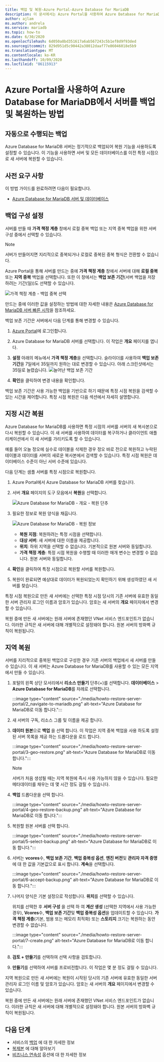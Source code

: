 ```yaml
---
title: 백업 및 복원-Azure Portal-Azure Database for MariaDB
description: 이 문서에서는 Azure Portal을 사용하여 Azure Database for MariaDB에서 서버를 복원하는 방법을 설명합니다.
author: ajlam
ms.author: andrela
ms.service: mariadb
ms.topic: how-to
ms.date: 6/30/2020
ms.openlocfilehash: 6d050a8bd351617a6ab567243c5b1ef8d9f93ded
ms.sourcegitcommit: 829d951d5c90442a38012daaf77e86046018e5b9
ms.translationtype: MT
ms.contentlocale: ko-KR
ms.lasthandoff: 10/09/2020
ms.locfileid: "86115913"
---
```

# <a name="how-to-backup-and-restore-a-server-in-azure-database-for-mariadb-using-the-azure-portal"></a>Azure Portal을 사용하여 Azure Database for MariaDB에서 서버를 백업 및 복원하는 방법

## <a name="backup-happens-automatically"></a>자동으로 수행되는 백업
Azure Database for MariaDB 서버는 정기적으로 백업되어 복원 기능을 사용하도록 설정할 수 있습니다. 이 기능을 사용하면 서버 및 모든 데이터베이스를 이전 특정 시점으로 새 서버에 복원할 수 있습니다.

## <a name="prerequisites"></a>사전 요구 사항
이 방법 가이드를 완료하려면 다음이 필요합니다.
- [Azure Database for MariaDB 서버 및 데이터베이스](quickstart-create-mariadb-server-database-using-azure-portal.md)

## <a name="set-backup-configuration"></a>백업 구성 설정

서버를 만들 때 **가격 책정 계층** 창에서 로컬 중복 백업 또는 지역 중복 백업을 위한 서버 구성 중에서 선택할 수 있습니다.

> [!NOTE]
> 서버가 만들어지면 지리적으로 중복되거나 로컬로 중복된 중복 형식은 전환할 수 없습니다.
>

Azure Portal을 통해 서버를 만드는 중에 **가격 책정 계층** 창에서 서버에 대해 **로컬 중복** 또는 **지역 중복** 백업을 선택합니다. 또한 이 창에서는 **백업 보존 기간**(서버 백업을 저장하려는 기간(일))도 선택할 수 있습니다.

   ![가격 책정 계층 - 백업 중복 선택](./media/howto-restore-server-portal/pricing-tier.png)

만드는 중에 이러한 값을 설정하는 방법에 대한 자세한 내용은 [Azure Database for MariaDB 서버 빠른 시작](quickstart-create-mariadb-server-database-using-azure-portal.md)을 참조하세요.

백업 보존 기간은 서버에서 다음 단계를 통해 변경할 수 있습니다.
1. [Azure Portal](https://portal.azure.com/)에 로그인합니다.

2. Azure Database for MariaDB 서버를 선택합니다. 이 작업은 **개요** 페이지를 엽니다.

3. **설정** 아래의 메뉴에서 **가격 책정 계층**을 선택합니다. 슬라이더를 사용하여 **백업 보존 기간**을 7일에서 35일까지 원하는 대로 변경할 수 있습니다.
아래 스크린샷에서는 35일로 늘렸습니다.
![늘어난 백업 보존 기간](./media/howto-restore-server-portal/3-increase-backup-days.png)

4. **확인**을 클릭하여 변경 내용을 확인합니다.

백업 보존 기간은 사용 가능한 백업을 기반으로 하기 때문에 특정 시점 복원을 검색할 수 있는 시간을 제어합니다. 특정 시점 복원은 다음 섹션에서 자세히 설명합니다. 

## <a name="point-in-time-restore"></a>지정 시간 복원
Azure Database for MariaDB를 사용하면 특정 시점의 서버를 서버의 새 복사본으로 다시 복원할 수 있습니다. 이 새 서버를 사용하여 데이터를 복구하거나 클라이언트 애플리케이션에서 이 새 서버를 가리키도록 할 수 있습니다.

예를 들어 오늘 정오에 실수로 테이블을 삭제한 경우 정오 바로 전으로 복원하고 누락된 테이블과 데이터를 서버의 새로운 복사본에서 검색할 수 있습니다. 특정 시점 복원은 데이터베이스 수준이 아닌 서버 수준에 있습니다.

다음 단계는 샘플 서버를 특정 시점으로 복원합니다.
1. Azure Portal에서 Azure Database for MariaDB 서버를 찾습니다. 

2. 서버 **개요** 페이지의 도구 모음에서 **복원**을 선택합니다.

   ![Azure Database for MariaDB - 개요 - 복원 단추](./media/howto-restore-server-portal/2-server.png)

3. 필요한 정보로 복원 양식을 채웁니다.

   ![Azure Database for MariaDB - 복원 정보](./media/howto-restore-server-portal/3-restore.png)
   - **복원 지점**: 복원하려는 특정 시점을 선택합니다.
   - **대상 서버**: 새 서버에 대한 이름을 제공합니다.
   - **위치**: 하위 지역을 선택할 수 없습니다. 기본적으로 원본 서버와 동일합니다.
   - **가격 책정 계층**: 특정 시점 복원을 수행할 때 이러한 매개 변수는 변경할 수 없습니다. 원본 서버와 동일합니다. 

4. **확인**을 클릭하여 특정 시점으로 복원할 서버를 복원합니다. 

5. 복원이 완료되면 예상대로 데이터가 복원되었는지 확인하기 위해 생성하였던 새 서버를 찾습니다.

특정 시점 복원으로 만든 새 서버에는 선택한 특정 시점 당시의 기존 서버에 유효한 동일한 서버 관리자 로그인 이름과 암호가 있습니다. 암호는 새 서버의 **개요** 페이지에서 변경할 수 있습니다.

복원 중에 만든 새 서버에는 원래 서버에 존재했던 VNet 서비스 엔드포인트가 없습니다. 이러한 규칙은 새 서버에 대해 개별적으로 설정돼야 합니다. 원본 서버의 방화벽 규칙이 복원됩니다.

## <a name="geo-restore"></a>지역 복원

서버를 지리적으로 중복된 백업으로 구성한 경우 기존 서버의 백업에서 새 서버를 만들 수 있습니다. 이 새 서버는 Azure Database for MariaDB를 사용할 수 있는 모든 지역에서 만들 수 있습니다.  

1. 포털의 왼쪽 상단 모서리에서 **리소스 만들기** 단추(+)를 선택합니다. **데이터베이스** > **Azure Database for MariaDB**를 차례로 선택합니다.

   :::image type="content" source="./media/howto-restore-server-portal/2_navigate-to-mariadb.png" alt-text="Azure Database for MariaDB로 이동 합니다.":::
 
2. 새 서버의 구독, 리소스 그룹 및 이름을 제공 합니다. 

3. **데이터 원본**으로 **백업** 을 선택 합니다. 이 작업은 지역 중복 백업을 사용 하도록 설정 된 서버 목록을 제공 하는 드롭다운을 로드 합니다.
   
   :::image type="content" source="./media/howto-restore-server-portal/3-geo-restore.png" alt-text="Azure Database for MariaDB로 이동 합니다.":::
    
   > [!NOTE]
   > 서버가 처음 생성될 때는 지역 복원에 즉시 사용 가능하지 않을 수 있습니다. 필요한 메타데이터를 채우는 데 몇 시간 정도 걸릴 수 있습니다.
   >

4. **백업** 드롭다운을 선택 합니다.
   
   :::image type="content" source="./media/howto-restore-server-portal/4-geo-restore-backup.png" alt-text="Azure Database for MariaDB로 이동 합니다.":::

5. 복원할 원본 서버를 선택 합니다.
   
   :::image type="content" source="./media/howto-restore-server-portal/5-select-backup.png" alt-text="Azure Database for MariaDB로 이동 합니다.":::

6. 서버는 **vcores**수, **백업 보존 기간**, **백업 중복성 옵션**, **엔진 버전**및 **관리자 자격 증명**에 대 한 값을 기본값으로 표시 합니다. **계속**을 선택합니다. 
   
   :::image type="content" source="./media/howto-restore-server-portal/6-accept-backup.png" alt-text="Azure Database for MariaDB로 이동 합니다.":::

7. 나머지 양식은 기본 설정으로 작성합니다. **위치**를 선택할 수 있습니다.

    위치를 선택한 후 **서버 구성** 을 선택 하 여 **계산 생성** (선택한 지역에서 사용 가능한 경우), **Vcores**수, **백업 보존 기간**및 **백업 중복성 옵션**을 업데이트할 수 있습니다. **가격 책정 계층**(기본, 범용 또는 메모리 최적화) 또는 **스토리지** 크기는 복원하는 동안 변경할 수 없습니다.

   :::image type="content" source="./media/howto-restore-server-portal/7-create.png" alt-text="Azure Database for MariaDB로 이동 합니다."::: 

8. **검토 + 만들기**를 선택하여 선택 사항을 검토합니다. 

9. **만들기**를 선택하여 서버를 프로비전합니다. 이 작업은 몇 분 정도 걸릴 수 있습니다.

지역 복원으로 만든 새 서버에는 복원이 시작된 당시의 기존 서버에 유효한 동일한 서버 관리자 로그인 이름 및 암호가 있습니다. 암호는 새 서버의 **개요** 페이지에서 변경할 수 있습니다.

복원 중에 만든 새 서버에는 원래 서버에 존재했던 VNet 서비스 엔드포인트가 없습니다. 이러한 규칙은 새 서버에 대해 개별적으로 설정돼야 합니다. 원본 서버의 방화벽 규칙이 복원됩니다.

## <a name="next-steps"></a>다음 단계
- 서비스의 [백업](concepts-backup.md) 에 대 한 자세한 정보
- [복제본](concepts-read-replicas.md) 에 대해 알아보기
- [비즈니스 연속성](concepts-business-continuity.md) 옵션에 대 한 자세한 정보